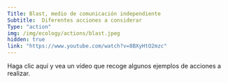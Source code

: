 ```yaml
---
Title: Blast, medio de comunicación independiente
Subtitle:  Diferentes acciones a considerar
Type: "action"
img: /img/ecology/actions/blast.jpeg
hidden: true
link: "https://www.youtube.com/watch?v=8BXyHtO2mzc"
---
```


Haga clic aquí y vea un vídeo que recoge algunos ejemplos de acciones a realizar.